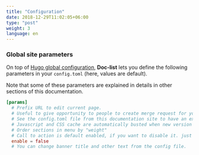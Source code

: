 ```yaml
---
title: "Configuration"
date: 2018-12-29T11:02:05+06:00
type: "post"
weight: 3
language: en
---
```


### Global site parameters

On top of [Hugo global configuration](https://gohugo.io/overview/configuration/), **Doc-list** lets you define the following parameters in your `config.toml` (here, values are default).

Note that some of these parameters are explained in details in other sections of this documentation.

```toml
[params]
  # Prefix URL to edit current page. 
  # Useful to give opportunity to people to create merge request for your doc.
  # See the config.toml file from this documentation site to have an example.
  # Javascript and CSS cache are automatically busted when new version of site is generated. 
  # Order sections in menu by "weight"
  # Call to action is default enabled, if you want to disable it. just change the 
  enable = false
  # You can change banner title and other text from the config file.
```